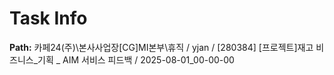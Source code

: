 # Task Info

**Path:** 카페24(주)\본사사업장\[CG]MI본부\휴직 / yjan / [280384] [프로젝트]재고 비즈니스_기획 _ AIM 서비스 피드백 / 2025-08-01_00-00-00

